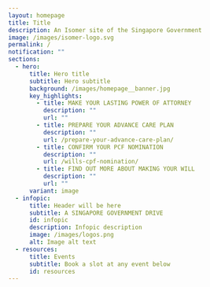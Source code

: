 ```yaml
---
layout: homepage
title: Title
description: An Isomer site of the Singapore Government
image: /images/isomer-logo.svg
permalink: /
notification: ""
sections:
  - hero:
      title: Hero title
      subtitle: Hero subtitle
      background: /images/homepage__banner.jpg
      key_highlights:
        - title: MAKE YOUR LASTING POWER OF ATTORNEY
          description: ""
          url: ""
        - title: PREPARE YOUR ADVANCE CARE PLAN
          description: ""
          url: /prepare-your-advance-care-plan/
        - title: CONFIRM YOUR PCF NOMINATION
          description: ""
          url: /wills-cpf-nomination/
        - title: FIND OUT MORE ABOUT MAKING YOUR WILL
          description: ""
          url: ""
      variant: image
  - infopic:
      title: Header will be here
      subtitle: A SINGAPORE GOVERNMENT DRIVE
      id: infopic
      description: Infopic description
      image: /images/logos.png
      alt: Image alt text
  - resources:
      title: Events
      subtitle: Book a slot at any event below
      id: resources
---
```

